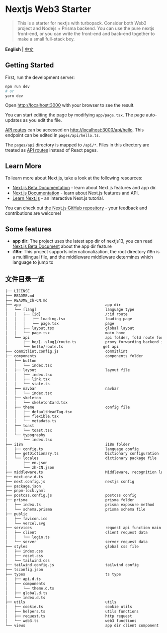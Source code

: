 # Nextjs Web3 Starter

> This is a starter for nextjs with turbopack. Consider both Web3 project and Nodejs + Prisma backend. You can use the pure nextjs front-end, or you can write the front-end and back-end together to make a small full-stack boy.

**English** | [中文](./README.zh-CN.md)

## Getting Started

First, run the development server:

```bash
npm run dev
# or
yarn dev
```

Open [http://localhost:3000](http://localhost:3000) with your browser to see the result.

You can start editing the page by modifying `app/page.tsx`. The page auto-updates as you edit the file.

[API routes](https://nextjs.org/docs/api-routes/introduction) can be accessed on [http://localhost:3000/api/hello](http://localhost:3000/api/hello). This endpoint can be edited in `pages/api/hello.ts`.

The `pages/api` directory is mapped to `/api/*`. Files in this directory are treated as [API routes](https://nextjs.org/docs/api-routes/introduction) instead of React pages.

## Learn More

To learn more about Next.js, take a look at the following resources:

- [Next.js Beta Documentation](https://beta.nextjs.org) - learn about Next.js features and app dir.
- [Next.js Documentation](https://nextjs.org/docs) - learn about Next.js features and API.
- [Learn Next.js](https://nextjs.org/learn) - an interactive Next.js tutorial.

You can check out [the Next.js GitHub repository](https://github.com/vercel/next.js/) - your feedback and contributions are welcome!

## Some features

- **app dir**: The project uses the latest app dir of nextjs13, you can read [Next.js Beta Document](https://beta.nextjs.org) about the app dir feature
- **i18n**: This project supports internationalization, the root directory i18n is a multilingual file, and the middleware middleware determines which language to jump to

## 文件目录一览

```txt
├── LICENSE
├── README.md
├── README_zh-CN.md
├── app                                      app dir
│   └── [lang]                               language type
│   │   ├── [id]                             /:id route
│   │   │   ├── loading.tsx                  loading page
│   │   │   └── page.tsx                     page
│   │   ├── layout.tsx                       global layout
│   │   └── page.tsx                         main home
│   └── api                                  api folder, fold route for api
│       ├── be/[..slug]/route.ts             proxy forwarding backend interface
│       └── hello/route.ts                  get api
├── commitlint.config.js                     commitlint
├── components                               components folder
│   ├── button
│   │   └── index.tsx
│   ├── layout                               layout file
│   │   ├── index.tsx
│   │   ├── link.tsx
│   │   └── state.ts
│   ├── navbar                               navbar
│   │   └── index.tsx
│   ├── skeleton
│   │   └── skeletonCard.tsx
│   ├── theme                                config file
│   │   ├── defaultHeadTag.tsx
│   │   ├── flexible.tsx
│   │   └── metadata.ts
│   ├── toast
│   │   └── toast.tsx
│   └── typography
│       └── index.tsx
├── i18n                                     i18n folder
│   ├── config.ts                            language config
│   ├── getDictionary.ts                     Dictionary configuration
│   └── locales                              dictionary package file
│       ├── en.json
│       └── zh-CN.json
├── middleware.ts                            Middleware, recognition language jump
├── next-env.d.ts
├── next.config.js                           nextjs config
├── package.json
├── pnpm-lock.yaml
├── postcss.config.js                        postcss config
├── prisma                                   prisma folder
│   ├── index.ts                             prisma exposure method
│   └── schema.prisma                        prisma schema file
├── public
│   ├── favicon.ico
│   └── vercel.svg
├── services                                 request api function main directory请求api函数主要目录
│   ├── client                               client request data
│   │   └── login.ts
│   └── server                               server request data
├── styles                                   global css file
│   ├── index.css
│   ├── reset.css
│   └── tailwind.css
├── tailwind.config.js                       tailwind config
├── tsconfig.json
├── types                                    ts type
│   ├── api.d.ts
│   ├── components
│   │   └── theme.d.ts
│   ├── global.d.ts
│   └── index.d.ts
├── utils                                    utils
│   ├── cookie.ts                            cookie utils
│   ├── helpers.ts                           utils functions
│   ├── request.ts                           http request
│   └── web3.ts                              web3 functions
└── views                                    app dir client component
```
